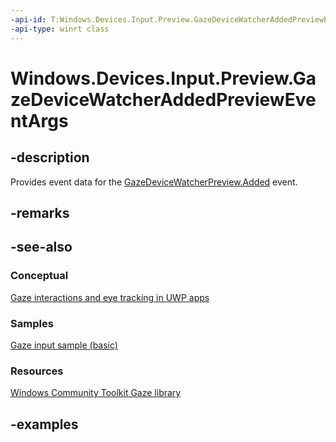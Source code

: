 ```yaml
---
-api-id: T:Windows.Devices.Input.Preview.GazeDeviceWatcherAddedPreviewEventArgs
-api-type: winrt class
---
```


<!-- Class syntax.
public class GazeDeviceWatcherAddedPreviewEventArgs 
-->

# Windows.Devices.Input.Preview.GazeDeviceWatcherAddedPreviewEventArgs

## -description

Provides event data for the [GazeDeviceWatcherPreview.Added](gazedevicewatcherpreview_added.md) event.

## -remarks

## -see-also

### Conceptual

[Gaze interactions and eye tracking in UWP apps](https://docs.microsoft.com/windows/uwp/design/input/gaze-interactions)

### Samples

[Gaze input sample (basic)](https://github.com/MicrosoftDocs/windows-topic-specific-samples/archive/uwp-gazeinput-basic.zip)

### Resources

[Windows Community Toolkit Gaze library](https://docs.microsoft.com/windows/uwpcommunitytoolkit/gaze/gazeinteractionlibrary)

## -examples
